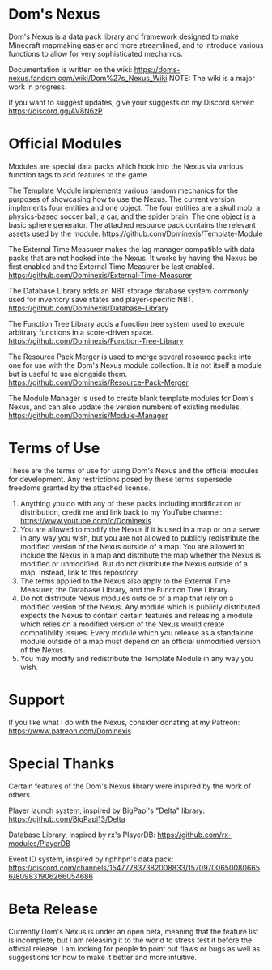 # Dom's Nexus
Dom's Nexus is a data pack library and framework designed to make Minecraft mapmaking easier and more streamlined, and to introduce various functions to allow for very sophisticated mechanics.

Documentation is written on the wiki: https://doms-nexus.fandom.com/wiki/Dom%27s_Nexus_Wiki
NOTE: The wiki is a major work in progress.

If you want to suggest updates, give your suggests on my Discord server: https://discord.gg/AV8N6zP

# Official Modules
Modules are special data packs which hook into the Nexus via various function tags to add features to the game.

The Template Module implements various random mechanics for the purposes of showcasing how to use the Nexus. The current version implements four entities and one object. The four entities are a skull mob, a physics-based soccer ball, a car, and the spider brain. The one object is a basic sphere generator. The attached resource pack contains the relevant assets used by the module.
https://github.com/Dominexis/Template-Module

The External Time Measurer makes the lag manager compatible with data packs that are not hooked into the Nexus. It works by having the Nexus be first enabled and the External Time Measurer be last enabled.
https://github.com/Dominexis/External-Time-Measurer

The Database Library adds an NBT storage database system commonly used for inventory save states and player-specific NBT.
https://github.com/Dominexis/Database-Library

The Function Tree Library adds a function tree system used to execute arbitrary functions in a score-driven space.
https://github.com/Dominexis/Function-Tree-Library

The Resource Pack Merger is used to merge several resource packs into one for use with the Dom's Nexus module collection. It is not itself a module but is useful to use alongside them.
https://github.com/Dominexis/Resource-Pack-Merger

The Module Manager is used to create blank template modules for Dom's Nexus, and can also update the version numbers of existing modules.
https://github.com/Dominexis/Module-Manager

# Terms of Use
These are the terms of use for using Dom's Nexus and the official modules for development. Any restrictions posed by these terms supersede freedoms granted by the attached license.
1) Anything you do with any of these packs including modification or distribution, credit me and link back to my YouTube channel: https://www.youtube.com/c/Dominexis
2) You are allowed to modify the Nexus if it is used in a map or on a server in any way you wish, but you are not allowed to publicly redistribute the modified version of the Nexus outside of a map. You are allowed to include the Nexus in a map and distribute the map whether the Nexus is modified or unmodified. But do not distribute the Nexus outside of a map. Instead, link to this repository.
3) The terms applied to the Nexus also apply to the External Time Measurer, the Database Library, and the Function Tree Library.
4) Do not distribute Nexus modules outside of a map that rely on a modified version of the Nexus. Any module which is publicly distributed expects the Nexus to contain certain features and releasing a module which relies on a modified version of the Nexus would create compatibility issues. Every module which you release as a standalone module outside of a map must depend on an official unmodified version of the Nexus.
5) You may modify and redistribute the Template Module in any way you wish.

# Support
If you like what I do with the Nexus, consider donating at my Patreon: https://www.patreon.com/Dominexis

# Special Thanks
Certain features of the Dom's Nexus library were inspired by the work of others.

Player launch system, inspired by BigPapi's "Delta" library: https://github.com/BigPapi13/Delta

Database Library, inspired by rx's PlayerDB: https://github.com/rx-modules/PlayerDB

Event ID system, inspired by nphhpn's data pack: https://discord.com/channels/154777837382008833/157097006500806656/809831906266054686

# Beta Release
Currently Dom's Nexus is under an open beta, meaning that the feature list is incomplete, but I am releasing it to the world to stress test it before the official release. I am looking for people to point out flaws or bugs as well as suggestions for how to make it better and more intuitive.
